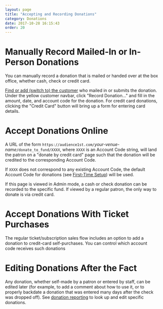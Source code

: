 ```yaml
---
layout: page
title: "Accepting and Recording Donations"
category: Donations
date: 2017-10-28 16:15:43
order: 20
---
```


# Manually Record Mailed-In or In-Person Donations

You can manually record a donation that is mailed or handed over at the
box office, whether cash, check or credit card.

[Find or add (switch to) the customer](../customers/looking-up-a-customer.html) 
who mailed in or submits the donation.  Under the yellow customer
navbar, click "Record Donation..." and fill in the amount, date, and
account code for the donation.  For credit card donations, clicking the
"Credit Card" button will bring up a form for entering card details.

# Accept Donations Online

A URL of the form
`https://audience1st.com/`_your-venue-name_`/donate_to_fund/XXXX`, where
`XXXX` is an Account Code string, will land the patron on a "donate by
credit card" page such that the donation will be credited to the
corresponding Account Code.

If `XXXX` does not correspond to any existing Account Code, the default
Account Code for donations (see [First-Time
Setup](first-time-setup.html)) will be used. 

If this page is viewed in Admin mode, a cash or check donation can be
recorded to the specific fund.  If viewed by a regular patron, the only
way to donate is via credit card. 

# Accept Donations With Ticket Purchases

The regular ticket/subscription sales flow includes an option to add a
donation to credit-card self-purchases.  You can control which account
code receives such donations 

# Editing Donations After the Fact

Any donation, whether self-made by a patron or entered by staff, can be
edited later (for example, to add a comment about how to use it, or to
properly backdate a donation that was entered many days after the check
was dropped off).  See [donation reporting](donation-reporting.html) to
look up and edit specific donations.


